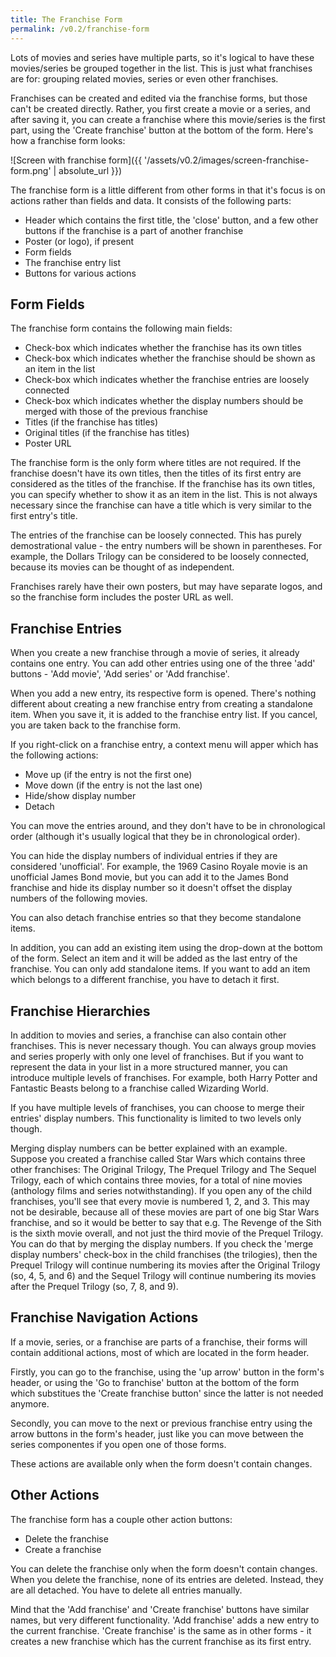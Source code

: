 ```yaml
---
title: The Franchise Form
permalink: /v0.2/franchise-form
---
```


Lots of movies and series have multiple parts, so it's logical to have these movies/series be grouped together in
the list. This is just what franchises are for: grouping related movies, series or even other franchises.

Franchises can be created and edited via the franchise forms, but those can't be created directly. Rather, you first
create a movie or a series, and after saving it, you can create a franchise where this movie/series is the first
part, using the 'Create franchise' button at the bottom of the form. Here's how a franchise form looks:

![Screen with franchise form]({{ '/assets/v0.2/images/screen-franchise-form.png' | absolute_url }})

The franchise form is a little different from other forms in that it's focus is on actions rather than fields and data.
It consists of the following parts:

- Header which contains the first title, the 'close' button, and a few other buttons if the franchise is a part of
another franchise
- Poster (or logo), if present
- Form fields
- The franchise entry list
- Buttons for various actions

## Form Fields

The franchise form contains the following main fields:

- Check-box which indicates whether the franchise has its own titles
- Check-box which indicates whether the franchise should be shown as an item in the list
- Check-box which indicates whether the franchise entries are loosely connected
- Check-box which indicates whether the display numbers should be merged with those of the previous franchise
- Titles (if the franchise has titles)
- Original titles (if the franchise has titles)
- Poster URL

The franchise form is the only form where titles are not required. If the franchise doesn't have its own titles, then
the titles of its first entry are considered as the titles of the franchise. If the franchise has its own titles, you
can specify whether to show it as an item in the list. This is not always necessary since the franchise can have a title
which is very similar to the first entry's title.

The entries of the franchise can be loosely connected. This has purely demostrational value - the entry numbers will be
shown in parentheses. For example, the Dollars Trilogy can be considered to be loosely connected, because its movies
can be thought of as independent.

Franchises rarely have their own posters, but may have separate logos, and so the franchise form includes the poster URL
as well.

## Franchise Entries

When you create a new franchise through a movie of series, it already contains one entry. You can add other entries
using one of the three 'add' buttons - 'Add movie', 'Add series' or 'Add franchise'.

When you add a new entry, its respective form is opened. There's nothing different about creating a new franchise entry
from creating a standalone item. When you save it, it is added to the franchise entry list. If you cancel, you are taken
back to the franchise form.

If you right-click on a franchise entry, a context menu will apper which has the following actions:

- Move up (if the entry is not the first one)
- Move down (if the entry is not the last one)
- Hide/show display number
- Detach

You can move the entries around, and they don't have to be in chronological order (although it's usually logical that
they be in chronological order).

You can hide the display numbers of individual entries if they are considered 'unofficial'. For example, the 1969
Casino Royale movie is an unofficial James Bond movie, but you can add it to the James Bond franchise and hide its
display number so it doesn't offset the display numbers of the following movies.

You can also detach franchise entries so that they become standalone items.

In addition, you can add an existing item using the drop-down at the bottom of the form. Select an item and it will be
added as the last entry of the franchise. You can only add standalone items. If you want to add an item which belongs to
a different franchise, you have to detach it first.

## Franchise Hierarchies

In addition to movies and series, a franchise can also contain other franchises. This is never necessary though. You can
always group movies and series properly with only one level of franchises. But if you want to represent the data in your
list in a more structured manner, you can introduce multiple levels of franchises. For example, both Harry Potter and
Fantastic Beasts belong to a franchise called Wizarding World.

If you have multiple levels of franchises, you can choose to merge their entries' display numbers. This functionality is
limited to two levels only though.

Merging display numbers can be better explained with an example. Suppose you created a franchise called Star Wars which
contains three other franchises: The Original Trilogy, The Prequel Trilogy and The Sequel Trilogy, each of which
contains three movies, for a total of nine movies (anthology films and series notwithstanding). If you open any of the
child franchises, you'll see that every movie is numbered 1, 2, and 3. This may not be desirable, because all of these
movies are part of one big Star Wars franchise, and so it would be better to say that e.g. The Revenge of the Sith is
the sixth movie overall, and not just the third movie of the Prequel Trilogy. You can do that by merging the display
numbers. If you check the 'merge display numbers' check-box in the child franchises (the trilogies), then the Prequel
Trilogy will continue numbering its movies after the Original Trilogy (so, 4, 5, and 6) and the Sequel Trilogy will
continue numbering its movies after the Prequel Trilogy (so, 7, 8, and 9).

## Franchise Navigation Actions

If a movie, series, or a franchise are parts of a franchise, their forms will contain additional actions, most of which
are located in the form header.

Firstly, you can go to the franchise, using the 'up arrow' button in the form's header, or using the 'Go to franchise'
button at the bottom of the form which substitues the 'Create franchise button' since the latter is not needed
anymore.

Secondly, you can move to the next or previous franchise entry using the arrow buttons in the form's header, just like
you can move between the series componentes if you open one of those forms.

These actions are available only when the form doesn't contain changes.

## Other Actions

The franchise form has a couple other action buttons:

- Delete the franchise
- Create a franchise

You can delete the franchise only when the form doesn't contain changes. When you delete the franchise, none of its
entries are deleted. Instead, they are all detached. You have to delete all entries manually.

Mind that the 'Add franchise' and 'Create franchise' buttons have similar names, but very different functionality. 'Add
franchise' adds a new entry to the current franchise. 'Create franchise' is the same as in other forms - it creates a
new franchise which has the current franchise as its first entry.

